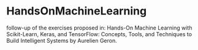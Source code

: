 # HandsOnMachineLearning
follow-up of the exercises proposed in: Hands-On Machine Learning with Scikit-Learn, Keras, and TensorFlow: Concepts, Tools, and Techniques to Build Intelligent Systems by Aurelien Geron.
